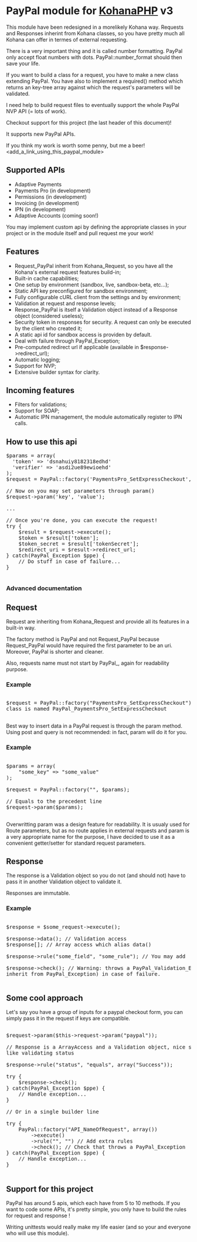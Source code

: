 # PayPal module for [KohanaPHP](http://github.com/shadowhand/kohana) v3

This module have been redesigned in a morelikely Kohana way. Requests and 
Responses inherint from Kohana classes, so you have pretty much all Kohana can
offer in termes of external requesting.

There is a very important thing and it is called number formatting. PayPal only 
accept float numbers with dots. PayPal::number_format should then save your life.

If you want to build a class for a request, you have to make a new class 
extending PayPal. You have also to implement a required() method which returns 
an key-tree array against which the request's parameters will be validated.

I need help to build request files to eventually support the whole PayPal NVP 
API (= lots of work).

Checkout support for this project (the last header of this document)!

It supports new PayPal APIs.

If you think my work is worth some penny, but me a beer! <add_a_link_using_this_paypal_module>

## Supported APIs

* Adaptive Payments
* Payments Pro (in development)
* Permissions (in development)
* Invoicing (in development)
* IPN (in development)
* Adaptive Accounts (coming soon!)

 
You may implement custom api by defining the appropriate classes in your project
or in the module itself and pull request me your work!

## Features

* Request_PayPal inherit from Kohana_Request, so you have all the Kohana's 
external request features build-in;
* Built-in cache capabilities;
* One setup by environment (sandbox, live, sandbox-beta, etc...);
* Static API key preconfigured for sandbox environment;
* Fully configurable cURL client from the settings and by environment;
* Validation at request and response levels;
* Response_PayPal is itself a Validation object instead of a Response object 
(considered useless);
* Security token in responses for security. A request can only be executed by 
the client who created it;
* A static api id for sandbox access is providen by default.
* Deal with failure through PayPal_Exception;
* Pre-computed redirect url if applicable (available in $response->redirect_url);
* Automatic logging;
* Support for NVP;
* Extensive builder syntax for clarity.

## Incoming features

* Filters for validations;
* Support for SOAP;
* Automatic IPN management, the module automatically register to IPN calls.

## How to use this api

<pre>
$params = array(
  'token' => 'dsnahuiy8182318edhd'
  'verifier' => 'asdi2ue89ewioehd'
);
$request = PayPal::factory('PaymentsPro_SetExpressCheckout', $params);

// Now on you may set parameters through param()
$request->param('key', 'value');

...

// Once you're done, you can execute the request!
try {
    $result = $request->execute();
    $token = $result['token'];
    $token_secret = $result['tokenSecret'];
    $redirect_uri = $result->redirect_url;
} catch(PayPal_Exception $ppe) {
    // Do stuff in case of failure...
}

</pre>

### Advanced documentation

## Request

Request are inheriting from Kohana_Request and provide all its features in a
built-in way.

The factory method is PayPal and not Request_PayPal because Request_PayPal would
have required the first parameter to be an uri. Moreover, PayPal is shorter and
cleaner.

Also, requests name must not start by PayPal_, again for readability purpose.

### Example

<pre>

$request = PayPal::factory("PaymentsPro_SetExpressCheckout"); // Despites the 
class is named PayPal_PaymentsPro_SetExpressCheckout

</pre>

Best way to insert data in a PayPal request is through the param method. Using
post and query is not recommended: in fact, param will do it for you.

### Example

<pre>

$params = array(
    "some_key" => "some_value"
);

$request = PayPal::factory("<request_class_name>", $params);

// Equals to the precedent line
$request->param($params);

</pre>

Overwritting param was a design feature for readability. It is usualy used for
Route parameters, but as no route applies in external requests and param is a
very appropriate name for the purpose, I have decided to use it as a convenient
getter/setter for standard request parameters.

## Response

The response is a Validation object so you do not (and should not) have to pass
it in another Validation object to validate it.

Responses are immutable.

### Example

<pre>

$response = $some_request->execute();

$response->data(); // Validation access
$response[]; // Array access which alias data()

$response->rule("some_field", "some_rule"); // You may add

$response->check(); // Warning: throws a PayPal_Validation_Exception (which 
inherit from PayPal_Exception) in case of failure.

</pre>

## Some cool approach

Let's say you have a group of inputs for a paypal checkout form, you can simply 
pass it in the request if keys are compatible.

<pre>

$request->param($this->request->param("paypal"));

// Response is a ArrayAccess and a Validation object, nice stuff can be done 
like validating status

$response->rule("status", "equals", array("Success"));

try {
    $response->check();
} catch(PayPal_Exception $ppe) {
    // Handle exception...
}

// Or in a single builder line

try {
    PayPal::factory("API_NameOfRequest", array(<some_parameters>))
        ->execute()
        ->rule("<some_field>", "<some_rule>") // Add extra rules
        ->check(); // Check that throws a PayPal_Exception
} catch(PayPal_Exception $ppe) {
    // Handle exception...
}

</pre>


## Support for this project

PayPal has around 5 apis, which each have from 5 to 10 methods. If you want to 
code some APIs, it's pretty simple, you only have to build the rules for request and response !

Writing unittests would really make my life easier (and so your and everyone who 
will use this module).
